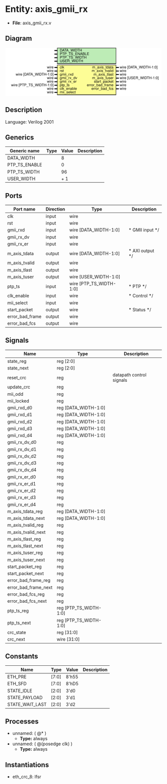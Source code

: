 # Entity: axis_gmii_rx

- **File**: axis_gmii_rx.v
## Diagram

![Diagram](axis_gmii_rx.svg "Diagram")
## Description


 Language: Verilog 2001


## Generics

| Generic name  | Type | Value | Description |
| ------------- | ---- | ----- | ----------- |
| DATA_WIDTH    |      | 8     |             |
| PTP_TS_ENABLE |      | 0     |             |
| PTP_TS_WIDTH  |      | 96    |             |
| USER_WIDTH    |      | + 1   |             |
## Ports

| Port name       | Direction | Type                    | Description                |
| --------------- | --------- | ----------------------- | -------------------------- |
| clk             | input     | wire                    |                            |
| rst             | input     | wire                    |                            |
| gmii_rxd        | input     | wire [DATA_WIDTH-1:0]   |      * GMII input      */  |
| gmii_rx_dv      | input     | wire                    |                            |
| gmii_rx_er      | input     | wire                    |                            |
| m_axis_tdata    | output    | wire [DATA_WIDTH-1:0]   |      * AXI output      */  |
| m_axis_tvalid   | output    | wire                    |                            |
| m_axis_tlast    | output    | wire                    |                            |
| m_axis_tuser    | output    | wire [USER_WIDTH-1:0]   |                            |
| ptp_ts          | input     | wire [PTP_TS_WIDTH-1:0] |      * PTP      */         |
| clk_enable      | input     | wire                    |      * Control      */     |
| mii_select      | input     | wire                    |                            |
| start_packet    | output    | wire                    |      * Status      */      |
| error_bad_frame | output    | wire                    |                            |
| error_bad_fcs   | output    | wire                    |                            |
## Signals

| Name                 | Type                   | Description                |
| -------------------- | ---------------------- | -------------------------- |
| state_reg            | reg [2:0]              |                            |
| state_next           | reg [2:0]              |                            |
| reset_crc            | reg                    |  datapath control signals  |
| update_crc           | reg                    |                            |
| mii_odd              | reg                    |                            |
| mii_locked           | reg                    |                            |
| gmii_rxd_d0          | reg [DATA_WIDTH-1:0]   |                            |
| gmii_rxd_d1          | reg [DATA_WIDTH-1:0]   |                            |
| gmii_rxd_d2          | reg [DATA_WIDTH-1:0]   |                            |
| gmii_rxd_d3          | reg [DATA_WIDTH-1:0]   |                            |
| gmii_rxd_d4          | reg [DATA_WIDTH-1:0]   |                            |
| gmii_rx_dv_d0        | reg                    |                            |
| gmii_rx_dv_d1        | reg                    |                            |
| gmii_rx_dv_d2        | reg                    |                            |
| gmii_rx_dv_d3        | reg                    |                            |
| gmii_rx_dv_d4        | reg                    |                            |
| gmii_rx_er_d0        | reg                    |                            |
| gmii_rx_er_d1        | reg                    |                            |
| gmii_rx_er_d2        | reg                    |                            |
| gmii_rx_er_d3        | reg                    |                            |
| gmii_rx_er_d4        | reg                    |                            |
| m_axis_tdata_reg     | reg [DATA_WIDTH-1:0]   |                            |
| m_axis_tdata_next    | reg [DATA_WIDTH-1:0]   |                            |
| m_axis_tvalid_reg    | reg                    |                            |
| m_axis_tvalid_next   | reg                    |                            |
| m_axis_tlast_reg     | reg                    |                            |
| m_axis_tlast_next    | reg                    |                            |
| m_axis_tuser_reg     | reg                    |                            |
| m_axis_tuser_next    | reg                    |                            |
| start_packet_reg     | reg                    |                            |
| start_packet_next    | reg                    |                            |
| error_bad_frame_reg  | reg                    |                            |
| error_bad_frame_next | reg                    |                            |
| error_bad_fcs_reg    | reg                    |                            |
| error_bad_fcs_next   | reg                    |                            |
| ptp_ts_reg           | reg [PTP_TS_WIDTH-1:0] |                            |
| ptp_ts_next          | reg [PTP_TS_WIDTH-1:0] |                            |
| crc_state            | reg [31:0]             |                            |
| crc_next             | wire [31:0]            |                            |
## Constants

| Name            | Type  | Value | Description |
| --------------- | ----- | ----- | ----------- |
| ETH_PRE         | [7:0] | 8'h55 |             |
| ETH_SFD         | [7:0] | 8'hD5 |             |
| STATE_IDLE      | [2:0] | 3'd0  |             |
| STATE_PAYLOAD   | [2:0] | 3'd1  |             |
| STATE_WAIT_LAST | [2:0] | 3'd2  |             |
## Processes
- unnamed: ( @* )
  - **Type:** always
- unnamed: ( @(posedge clk) )
  - **Type:** always
## Instantiations

- eth_crc_8: lfsr
